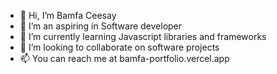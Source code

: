 - 👋 Hi, I’m Bamfa Ceesay
- 👀 I’m an aspiring in Software developer
- 🌱 I’m currently learning Javascript libraries and frameworks
- 💞️ I’m looking to collaborate on software projects
- 📫 You can reach me at bamfa-portfolio.vercel.app

<!---
BCEESAY10/BCEESAY10 is a ✨ special ✨ repository because its `README.md` (this file) appears on your GitHub profile.
You can click the Preview link to take a look at your changes.
--->
